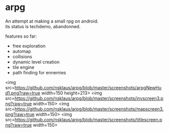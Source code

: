 # arpg

An attempt at making a small rpg on android.   
its status is techdemo, abandonned.   

features so far: 
- free exploration
- automap
- collisions
- dynamic level creation
- tile engine
- path finding for ennemies 
   
   
<img src=https://github.com/nsklaus/arpg/blob/master/screenshots/arpgNewHud1.png?raw=true width=150 height=213>
<img src=https://github.com/nsklaus/arpg/blob/master/screenshots/invscreen3.png?raw=true width=150>
<img src=https://github.com/nsklaus/arpg/blob/master/screenshots/mapscreen3.png?raw=true width=150>
<img src=https://github.com/nsklaus/arpg/blob/master/screenshots/titlescreen.png?raw=true width=150>
   
   
